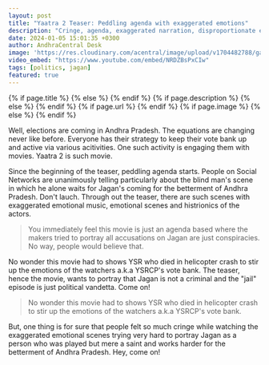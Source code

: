 ```yaml
---
layout: post
title: "Yaatra 2 Teaser: Peddling agenda with exaggerated emotions"
description: "Cringe, agenda, exaggerated narration, disproportionate emotions all over."
date: 2024-01-05 15:01:35 +0300
author: AndhraCentral Desk
image: 'https://res.cloudinary.com/acentral/image/upload/v1704482788/ganja/Yatra-2_zmso80.jpg'
video_embed: "https://www.youtube.com/embed/NRDZBsPxCIw"
tags: [politics, jagan]
featured: true
---
```


<meta content="{{ site.title }}" property="og:site_name">
{% if page.title %}
  <meta content="{{ page.title }}" property="og:title">
{% else %}
  <meta content="{{ site.title }}" property="og:title">
{% endif %}
{% if page.description %}
  <meta content="{{ page.description }}" property="og:description">
{% else %}
  <meta content="{{ site.description }}" property="og:description">
{% endif %}
{% if page.url %}
  <meta content="{{ site.url }}{{ page.url }}" property="og:url">
{% endif %}
{% if page.image %}
  <meta content="https://res.cloudinary.com/acentral/image/upload/v1704482788/ganja/Yatra-2_zmso80.jpg" property="og:image">
{% else %}
  <meta content="{{ site.url }}/images/og.png" property="og:image">
{% endif %}

Well, elections are coming in Andhra Pradesh. The equations are changing never like before. Everyone has their strategy to keep their vote bank up and active via various acitivities. One such activity is engaging them with movies. Yaatra 2 is such movie.

Since the beginning of the teaser, peddling agenda starts. People on Social Networks are unanimously telling particularly about the blind man's scene in which he alone waits for Jagan's coming for the betterment of Andhra Pradesh. Don't lauch. Through out the teaser, there are such scenes with exaggerated emotional music, emotional scenes and histrionics of the actors. 

> You immediately feel this movie is just an agenda based where the makers tried to portray all accusations on Jagan are just conspiracies. No way, people would believe that.

No wonder this movie had to shows YSR who died in helicopter crash to stir up the emotions of the watchers a.k.a YSRCP's vote bank. The teaser, hence the movie, wants to portray that Jagan is not a criminal and the "jail" episode is just political vandetta. Come on!

> No wonder this movie had to shows YSR who died in helicopter crash to stir up the emotions of the watchers a.k.a YSRCP's vote bank.

But, one thing is for sure that people felt so much cringe while watching the exaggerated emotional scenes trying very hard to portray Jagan as a person who was played but mere a saint and works harder for the betterment of Andhra Pradesh. Hey, come on!
